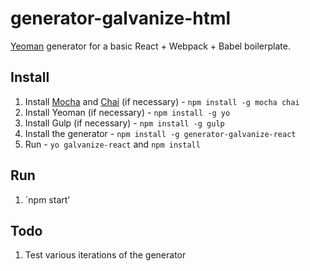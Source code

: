 # generator-galvanize-html

[Yeoman](http://yeoman.io) generator for a basic React + Webpack + Babel boilerplate.

## Install

1. Install [Mocha](http://mochajs.org/) and [Chai](http://chaijs.com/) (if necessary) - `npm install -g mocha chai`
1. Install Yeoman (if necessary) - `npm install -g yo`
1. Install Gulp (if necessary) - `npm install -g gulp`
1. Install the generator - `npm install -g generator-galvanize-react`
1. Run - `yo galvanize-react` and `npm install`

## Run

1. `npm start'

## Todo

1. Test various iterations of the generator
